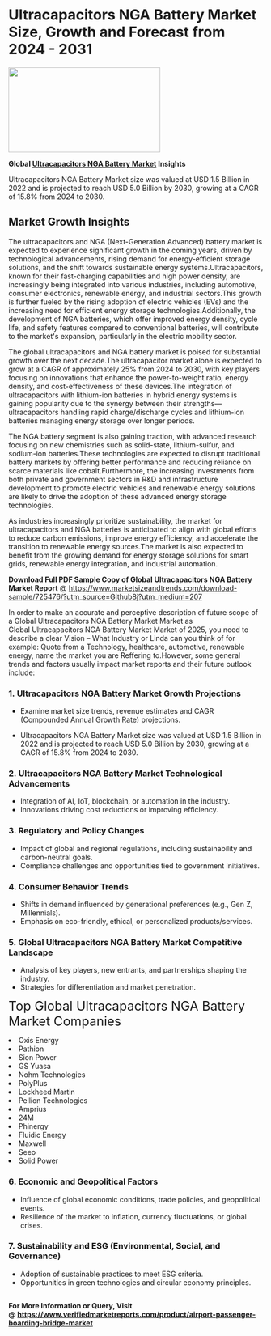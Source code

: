 <H1>Ultracapacitors NGA Battery Market Size, Growth and Forecast from 2024 - 2031</H1><img class="aligncenter size-medium wp-image-584254" src="https://thirdeyenews.in/wp-content/uploads/2024/09/Global-Market-Research-300x168.jpeg" alt="" width="300" height="168" /><p><strong>Global&nbsp;<a href="https://www.marketsizeandtrends.com/download-sample/725476/?utm_source=Github8j?utm_medium=207">Ultracapacitors NGA Battery Market</a> Insights</strong></p><p>Ultracapacitors NGA Battery Market size was valued at USD 1.5 Billion in 2022 and is projected to reach USD 5.0 Billion by 2030, growing at a CAGR of 15.8% from 2024 to 2030.</p><p><h2>Market Growth Insights</h2> <p>The ultracapacitors and NGA (Next-Generation Advanced) battery market is expected to experience significant growth in the coming years, driven by technological advancements, rising demand for energy-efficient storage solutions, and the shift towards sustainable energy systems.Ultracapacitors, known for their fast-charging capabilities and high power density, are increasingly being integrated into various industries, including automotive, consumer electronics, renewable energy, and industrial sectors.This growth is further fueled by the rising adoption of electric vehicles (EVs) and the increasing need for efficient energy storage technologies.Additionally, the development of NGA batteries, which offer improved energy density, cycle life, and safety features compared to conventional batteries, will contribute to the market's expansion, particularly in the electric mobility sector.</p> <p>The global ultracapacitors and NGA battery market is poised for substantial growth over the next decade.The ultracapacitor market alone is expected to grow at a CAGR of approximately 25% from 2024 to 2030, with key players focusing on innovations that enhance the power-to-weight ratio, energy density, and cost-effectiveness of these devices.The integration of ultracapacitors with lithium-ion batteries in hybrid energy systems is gaining popularity due to the synergy between their strengths—ultracapacitors handling rapid charge/discharge cycles and lithium-ion batteries managing energy storage over longer periods.</p> <p>The NGA battery segment is also gaining traction, with advanced research focusing on new chemistries such as solid-state, lithium-sulfur, and sodium-ion batteries.These technologies are expected to disrupt traditional battery markets by offering better performance and reducing reliance on scarce materials like cobalt.Furthermore, the increasing investments from both private and government sectors in R&D and infrastructure development to promote electric vehicles and renewable energy solutions are likely to drive the adoption of these advanced energy storage technologies.</p> <p>As industries increasingly prioritize sustainability, the market for ultracapacitors and NGA batteries is anticipated to align with global efforts to reduce carbon emissions, improve energy efficiency, and accelerate the transition to renewable energy sources.The market is also expected to benefit from the growing demand for energy storage solutions for smart grids, renewable energy integration, and industrial automation.</p> <p><span class=""><strong>Download Full PDF Sample Copy of Global Ultracapacitors NGA Battery Market Report</strong> @ <a href="https://www.marketsizeandtrends.com/download-sample/725476/?utm_source=Github8j?utm_medium=207" target="_blank">https://www.marketsizeandtrends.com/download-sample/725476/?utm_source=Github8j?utm_medium=207</a></span></p><p>In order to make an accurate and perceptive description of future scope of a Global&nbsp;Ultracapacitors NGA Battery Market Market as Global&nbsp;Ultracapacitors NGA Battery Market Market of 2025, you need to describe a clear Vision &ndash; What Industry or Linda can you think of for example: Quote from a Technology, healthcare, automotive, renewable energy, name the market you are Reffering to.However, some general trends and factors usually impact market reports and their future outlook include:</p><h3>1.&nbsp;<strong>Ultracapacitors NGA Battery Market Growth Projections</strong></h3><ul><li>Examine market size trends, revenue estimates and CAGR (Compounded Annual Growth Rate) projections.</li><li><p>Ultracapacitors NGA Battery Market size was valued at USD 1.5 Billion in 2022 and is projected to reach USD 5.0 Billion by 2030, growing at a CAGR of 15.8% from 2024 to 2030.</p></li></ul><h3>2.&nbsp;<strong>Ultracapacitors NGA Battery Market Technological Advancements</strong></h3><ul><li>Integration of AI, IoT, blockchain, or automation in the industry.</li><li>Innovations driving cost reductions or improving efficiency.</li></ul><h3>3.&nbsp;<strong>Regulatory and Policy Changes</strong></h3><ul><li>Impact of global and regional regulations, including sustainability and carbon-neutral goals.</li><li>Compliance challenges and opportunities tied to government initiatives.</li></ul><h3>4.&nbsp;<strong>Consumer Behavior Trends</strong></h3><ul><li>Shifts in demand influenced by generational preferences (e.g., Gen Z, Millennials).</li><li>Emphasis on eco-friendly, ethical, or personalized products/services.</li></ul><h3>5.&nbsp;<strong>Global Ultracapacitors NGA Battery Market Competitive Landscape</strong></h3><ul><li>Analysis of key players, new entrants, and partnerships shaping the industry.</li><li>Strategies for differentiation and market penetration.</li></ul><p data-pm-slice="1 1 []"><span style="color: inherit; font-family: inherit; font-size: 25px;">Top Global Ultracapacitors NGA Battery Market Companies</span></p><div class="" data-test-id=""><p><li>Oxis Energy</li><li> Pathion</li><li> Sion Power</li><li> GS Yuasa</li><li> Nohm Technologies</li><li> PolyPlus</li><li> Lockheed Martin</li><li> Pellion Technologies</li><li> Amprius</li><li> 24M</li><li> Phinergy</li><li> Fluidic Energy</li><li> Maxwell</li><li> Seeo</li><li> Solid Power</li></p></div><h3>6.&nbsp;<strong>Economic and Geopolitical Factors</strong></h3><ul><li>Influence of global economic conditions, trade policies, and geopolitical events.</li><li>Resilience of the market to inflation, currency fluctuations, or global crises.</li></ul><h3>7.&nbsp;<strong>Sustainability and ESG (Environmental, Social, and Governance)</strong></h3><ul><li>Adoption of sustainable practices to meet ESG criteria.</li><li>Opportunities in green technologies and circular economy principles.</li></ul><h2><strong style="font-size: 14px;">For More Information or Query, Visit @&nbsp;</strong><a style="background-color: #ffffff; font-size: 14px;" href="https://www.marketsizeandtrends.com/report/ultracapacitors-nga-battery-market/" target="_blank">https://www.verifiedmarketreports.com/product/airport-passenger-boarding-bridge-market</a></h2>